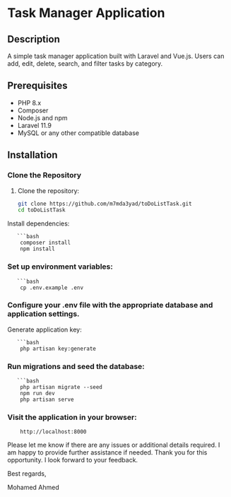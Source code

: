 # Task Manager Application

## Description
A simple task manager application built with Laravel and Vue.js. Users can add, edit, delete, search, and filter tasks by category.

## Prerequisites
- PHP 8.x
- Composer
- Node.js and npm
- Laravel 11.9
- MySQL or any other compatible database

## Installation

### Clone the Repository
1. Clone the repository:
   ```bash
   git clone https://github.com/m7mda3yad/toDoListTask.git
   cd toDoListTask

Install dependencies:

       ```bash
        composer install
        npm install

### Set up environment variables:

       ```bash
        cp .env.example .env
### Configure your .env file with the appropriate database and application settings.
Generate application key:

       ```bash
        php artisan key:generate
### Run migrations and seed the database:

       ```bash
        php artisan migrate --seed
        npm run dev
        php artisan serve

###  Visit the application in your browser:

        http://localhost:8000

Please let me know if there are any issues or additional details required. I am happy to provide further assistance if needed.
Thank you for this opportunity. I look forward to your feedback.

Best regards,

Mohamed Ahmed

